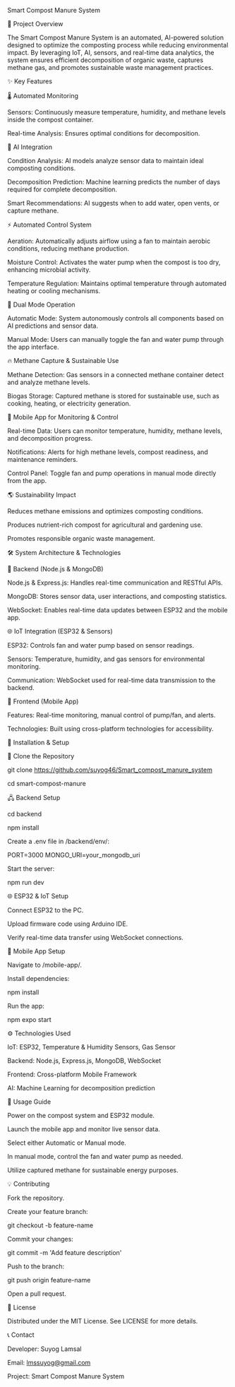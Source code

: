 Smart Compost Manure System

🌿 Project Overview

The Smart Compost Manure System is an automated, AI-powered solution designed to optimize the composting process while reducing environmental impact. By leveraging IoT, AI, sensors, and real-time data analytics, the system ensures efficient decomposition of organic waste, captures methane gas, and promotes sustainable waste management practices.


✨ Key Features


🌡️ Automated Monitoring

Sensors: Continuously measure temperature, humidity, and methane levels inside the compost container.


Real-time Analysis: Ensures optimal conditions for decomposition.



🤖 AI Integration


Condition Analysis: AI models analyze sensor data to maintain ideal composting conditions.

Decomposition Prediction: Machine learning predicts the number of days required for complete decomposition.

Smart Recommendations: AI suggests when to add water, open vents, or capture methane.



⚡ Automated Control System


Aeration: Automatically adjusts airflow using a fan to maintain aerobic conditions, reducing methane production.

Moisture Control: Activates the water pump when the compost is too dry, enhancing microbial activity.

Temperature Regulation: Maintains optimal temperature through automated heating or cooling mechanisms.



🔄 Dual Mode Operation


Automatic Mode: System autonomously controls all components based on AI predictions and sensor data.

Manual Mode: Users can manually toggle the fan and water pump through the app interface.



🔥 Methane Capture & Sustainable Use


Methane Detection: Gas sensors in a connected methane container detect and analyze methane levels.

Biogas Storage: Captured methane is stored for sustainable use, such as cooking, heating, or electricity generation.


📱 Mobile App for Monitoring & Control


Real-time Data: Users can monitor temperature, humidity, methane levels, and decomposition progress.

Notifications: Alerts for high methane levels, compost readiness, and maintenance reminders.

Control Panel: Toggle fan and pump operations in manual mode directly from the app.



🌎 Sustainability Impact

Reduces methane emissions and optimizes composting conditions.

Produces nutrient-rich compost for agricultural and gardening use.

Promotes responsible organic waste management.




🛠️ System Architecture & Technologies


🔗 Backend (Node.js & MongoDB)


Node.js & Express.js: Handles real-time communication and RESTful APIs.


MongoDB: Stores sensor data, user interactions, and composting statistics.


WebSocket: Enables real-time data updates between ESP32 and the mobile app.



🌐 IoT Integration (ESP32 & Sensors)


ESP32: Controls fan and water pump based on sensor readings.

Sensors: Temperature, humidity, and gas sensors for environmental monitoring.

Communication: WebSocket used for real-time data transmission to the backend.



📱 Frontend (Mobile App)

Features: Real-time monitoring, manual control of pump/fan, and alerts.


Technologies: Built using cross-platform technologies for accessibility.



🚀 Installation & Setup


🔄 Clone the Repository


git clone https://github.com/suyog46/Smart_compost_manure_system


cd smart-compost-manure

🖧 Backend Setup

cd backend

npm install

Create a .env file in /backend/env/:

PORT=3000
MONGO_URI=your_mongodb_uri

Start the server:

npm run dev



🌐 ESP32 & IoT Setup

Connect ESP32 to the PC.

Upload firmware code using Arduino IDE.

Verify real-time data transfer using WebSocket connections.



📱 Mobile App Setup

Navigate to /mobile-app/.

Install dependencies:

npm install

Run the app:

npm expo start

⚙️ Technologies Used

IoT: ESP32, Temperature & Humidity Sensors, Gas Sensor

Backend: Node.js, Express.js, MongoDB, WebSocket

Frontend: Cross-platform Mobile Framework

AI: Machine Learning for decomposition prediction



🚀 Usage Guide

Power on the compost system and ESP32 module.

Launch the mobile app and monitor live sensor data.

Select either Automatic or Manual mode.

In manual mode, control the fan and water pump as needed.

Utilize captured methane for sustainable energy purposes.



💡 Contributing

Fork the repository.

Create your feature branch:

git checkout -b feature-name

Commit your changes:

git commit -m 'Add feature description'

Push to the branch:

git push origin feature-name

Open a pull request.



📜 License

Distributed under the MIT License. See LICENSE for more details.

📞 Contact

Developer: Suyog Lamsal

Email: lmssuyog@gmail.com

Project: Smart Compost Manure System